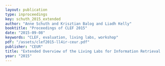 ```yaml
---
layout: publication
type: inproceedings
key: schuth_2015_extended
author: "Anne Schuth and Krisztian Balog and Liadh Kelly"
booktitle: "Proceedings of CLEF 2015"
date: "2015-09-08"
keywords: "CLEF, evaluation, living labs, workshop"
pdf: "/assets/clef2015-ll4ir-ceur.pdf"
publisher: "CEUR"
title: "Extended Overview of the Living Labs for Information Retrieval Evaluation (LL4IR) CLEF Lab 2015"
year: "2015"
---
```

